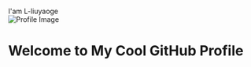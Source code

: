 <!DOCTYPE html>
<html lang="en">
<head>
    <meta charset="UTF-8">
    <meta name="viewport" content="width=device-width, initial-scale=1.0">
    <br> I'am L-liuyaoge<br>    
</head>
<body>
    <img class="profile-img" src="https://avatars.githubusercontent.com/your_username" alt="Profile Image">
    <h1>Welcome to My Cool GitHub Profile</h1>
    <div class="social-links">
        <a class="social-link" href="https://github.com/your_username"><i class="fab fa-github"></i></a>
        <a class="social-link" href="https://twitter.com/your_username"><i class="fab fa-twitter"></i></a>
        <a class="social-link" href="https://linkedin.com/in/your_username"><i class="fab fa-linkedin"></i></a>
        <a class="social-link" href="https://your-website.com"><i class="fas fa-globe"></i></a>
    </div>
</body>
</html>
